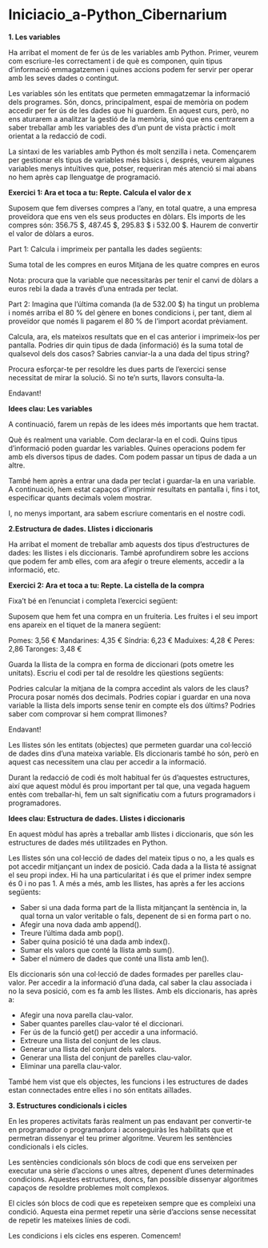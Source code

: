 # Iniciacio_a-Python_Cibernarium
**1. Les variables**

Ha arribat el moment de fer ús de les variables amb Python. Primer, veurem com escriure-les correctament i de què es componen, quin tipus d’informació emmagatzemen i quines accions podem fer servir per operar amb les seves dades o contingut.

Les variables són les entitats que permeten emmagatzemar la informació dels programes. Són, doncs, principalment, espai de memòria on podem accedir per fer ús de les dades que hi guardem. En aquest curs, però, no ens aturarem a analitzar la gestió de la memòria, sinó que ens centrarem a saber treballar amb les variables des d’un punt de vista pràctic i molt orientat a la redacció de codi.

La sintaxi de les variables amb Python és molt senzilla i neta. Començarem per gestionar els tipus de variables més bàsics i, després, veurem algunes variables menys intuïtives que, potser, requeriran més atenció si mai abans no hem après cap llenguatge de programació.

**Exercici 1: Ara et toca a tu: Repte. Calcula el valor de x**

Suposem que fem diverses compres a l’any, en total quatre, a una empresa proveïdora que ens ven els seus productes en dòlars. Els imports de les compres són: 356.75 $, 487.45 $, 295.83 $ i 532.00 $. Haurem de convertir el valor de dòlars a euros. 

Part 1: Calcula i imprimeix per pantalla les dades següents:

Suma total de les compres en euros
Mitjana de les quatre compres en euros
 

Nota: procura que la variable que necessitaràs per tenir el canvi de dòlars a euros rebi la dada a través d’una entrada per teclat.

Part 2: Imagina que l’última comanda (la de 532.00 $) ha tingut un problema i només arriba el 80 % del gènere en bones condicions i, per tant, diem al proveïdor que només li pagarem el 80 % de l’import acordat prèviament.

Calcula, ara, els mateixos resultats que en el cas anterior i imprimeix-los per pantalla.
Podries dir quin tipus de dada (informació) és la suma total de qualsevol dels dos casos?
Sabries canviar-la a una dada del tipus string?
 

Procura esforçar-te per resoldre les dues parts de l’exercici sense necessitat de mirar la solució. Si no te’n surts, llavors consulta-la.

Endavant!

**Idees clau: Les variables**

A continuació, farem un repàs de les idees més importants que hem tractat.

Què és realment una variable.
Com declarar-la en el codi.
Quins tipus d’informació poden guardar les variables.
Quines operacions podem fer amb els diversos tipus de dades.
Com podem passar un tipus de dada a un altre.
 

També hem après a entrar una dada per teclat i guardar-la en una variable. A continuació, hem estat capaços d’imprimir resultats en pantalla i, fins i tot, especificar quants decimals volem mostrar.

I, no menys important, ara sabem escriure comentaris en el nostre codi.

**2.Estructura de dades. Llistes i diccionaris**

Ha arribat el moment de treballar amb aquests dos tipus d’estructures de dades: les llistes i els diccionaris. També aprofundirem sobre les accions que podem fer amb elles, com ara afegir o treure elements, accedir a la informació, etc.

**Exercici 2: Ara et toca a tu: Repte. La cistella de la compra**

Fixa’t bé en l’enunciat i completa l’exercici següent:

Suposem que hem fet una compra en un fruiteria. Les fruites i el seu import ens apareix en el tiquet de la manera següent:

Pomes: 3,56 €
Mandarines: 4,35 €
Síndria: 6,23 €
Maduixes: 4,28 €
Peres: 2,86
Taronges: 3,48 €
 

Guarda la llista de la compra en forma de diccionari (pots ometre les unitats). Escriu el codi per tal de resoldre les qüestions següents:

Podries calcular la mitjana de la compra accedint als valors de les claus? Procura posar només dos decimals.
Podries copiar i guardar en una nova variable la llista dels imports sense tenir en compte els dos últims?
Podries saber com comprovar si hem comprat llimones?
 

Endavant!

Les llistes són les entitats (objectes) que permeten guardar una col·lecció de dades dins d’una mateixa variable. Els diccionaris també ho són, però en aquest cas necessitem una clau per accedir a la informació.

Durant la redacció de codi és molt habitual fer ús d’aquestes estructures, així que aquest mòdul és prou important per tal que, una vegada haguem entès com treballar-hi, fem un salt significatiu com a futurs programadors i programadores. 

**Idees clau: Estructura de dades. Llistes i diccionaris**


En aquest mòdul has après a treballar amb llistes i diccionaris, que són les estructures de dades més utilitzades en Python.

Les llistes són una col·lecció de dades del mateix tipus o no, a les quals es pot accedir mitjançant un index de posició. Cada dada a la llista té assignat el seu propi index. Hi ha una particularitat i és que el primer index sempre és 0 i no pas 1.  A més a més, amb les llistes, has après a fer les accions següents:

- Saber si una dada forma part de la llista mitjançant la sentència in, la qual torna un valor veritable o fals, depenent de si en forma part o no.
- Afegir una nova dada amb append().
- Treure l’última dada amb pop().
- Saber quina posició té una dada amb index().
- Sumar els valors que conté la llista amb sum().
- Saber el número de dades que conté una llista amb len().
 

Els diccionaris són una col·lecció de dades formades per parelles clau-valor. Per accedir a la informació d’una dada, cal saber la clau associada i no la seva posició, com es fa amb les llistes. Amb els diccionaris, has après a:

- Afegir una nova parella clau-valor.
- Saber quantes parelles clau-valor té el diccionari.
- Fer ús de la funció get() per accedir a una informació.
- Extreure una llista del conjunt de les claus.
- Generar una llista del conjunt dels valors.
- Generar una llista del conjunt de parelles clau-valor.
- Eliminar una parella clau-valor.
 

També hem vist que els objectes, les funcions i les estructures de dades estan connectades entre elles i no són entitats aïllades.

**3. Estructures condicionals i cicles**

En les properes activitats  faràs realment un pas endavant per convertir-te en programador o programadora i aconseguiràs les habilitats que et permetran dissenyar el teu primer algoritme. Veurem les sentències condicionals i els cicles.

Les sentències condicionals són blocs de codi que ens serveixen per executar una sèrie d’accions o unes altres, depenent d’unes determinades condicions. Aquestes estructures, doncs, fan possible dissenyar algoritmes capaços de resoldre problemes molt complexos.

El cicles són blocs de codi que es repeteixen sempre que es compleixi una condició. Aquesta eina permet repetir una sèrie d’accions sense necessitat de repetir les mateixes línies de codi.

Les condicions i els cicles ens esperen. Comencem!
